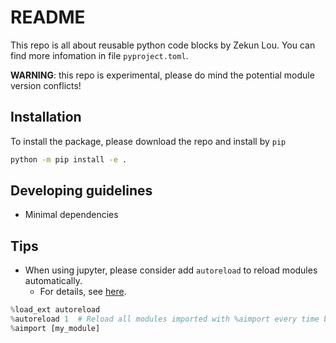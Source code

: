 # README

This repo is all about reusable python code blocks by Zekun Lou.
You can find more infomation in file `pyproject.toml`.

**WARNING**: this repo is experimental, please do mind the potential module version conflicts!


## Installation

To install the package, please download the repo and install by `pip`
```bash
python -m pip install -e .
```


## Developing guidelines

- Minimal dependencies


## Tips

- When using jupyter, please consider add `autoreload` to reload modules automatically.
    - For details, see [here](https://ipython.org/ipython-doc/3/config/extensions/autoreload.html).
```python
%load_ext autoreload
%autoreload 1  # Reload all modules imported with %aimport every time before executing the Python code typed.
%aimport [my_module]
```

